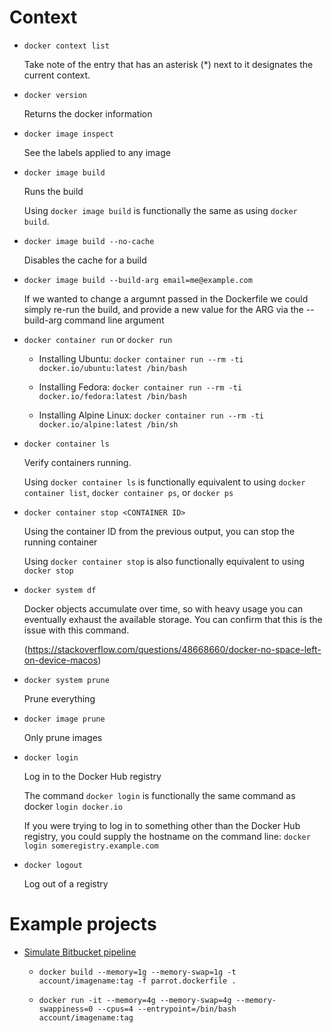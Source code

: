 # Context

- `docker context list`

  Take note of the entry that has an asterisk (\*) next to it designates the current context.

- `docker version`

  Returns the docker information

- `docker image inspect`

  See the labels applied to any image

- `docker image build`

  Runs the build

  Using `docker image build` is functionally the same as using `docker build`.

- `docker image build --no-cache`

  Disables the cache for a build

- `docker image build --build-arg email=me@example.com`

  If we wanted to change a argumnt passed in the Dockerfile we could simply re-run the build, and provide a new value for the ARG via the --build-arg command line argument

- `docker container run` or `docker run`

  - Installing Ubuntu: `docker container run --rm -ti docker.io/ubuntu:latest /bin/bash`

  - Installing Fedora: `docker container run --rm -ti docker.io/fedora:latest /bin/bash`

  - Installing Alpine Linux: `docker container run --rm -ti docker.io/alpine:latest /bin/sh`

- `docker container ls`

  Verify containers running.

  Using `docker container ls` is functionally equivalent to using `docker container list`, `docker container ps`, or `docker ps`

- `docker container stop <CONTAINER ID>`

  Using the container ID from the previous output, you can stop the running container

  Using `docker container stop` is also functionally equivalent to using `docker stop`

- `docker system df`

  Docker objects accumulate over time, so with heavy usage you can eventually exhaust the available storage. You can confirm that this is the issue with this command.

  (https://stackoverflow.com/questions/48668660/docker-no-space-left-on-device-macos)

- `docker system prune`
  
  Prune everything

- `docker image prune`

  Only prune images

- `docker login`

  Log in to the Docker Hub registry

  The command `docker login` is functionally the same command as docker `login docker.io`

  If you were trying to log in to something other than the Docker Hub registry, you could supply the hostname on the command line: `docker login someregistry.example.com`

- `docker logout`

  Log out of a registry

# Example projects

- [Simulate Bitbucket pipeline](https://confluence.atlassian.com/bbkb/debug-pipelines-locally-with-docker-1167698072.html)

  - `docker build --memory=1g --memory-swap=1g -t account/imagename:tag -f parrot.dockerfile .`

  - `docker run -it --memory=4g --memory-swap=4g --memory-swappiness=0 --cpus=4 --entrypoint=/bin/bash account/imagename:tag`